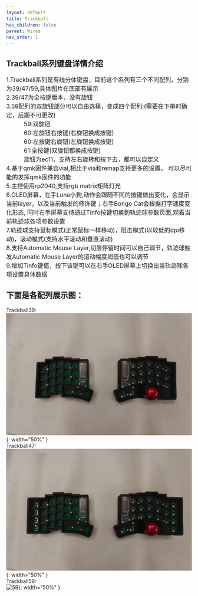 ```yaml
---
layout: default
title: Trackball
has_children: false
parent: Wired
nav_order: 1
---
```

## Trackball系列键盘详情介绍
<font size=3>1.Trackball系列是有线分体键盘，目前这个系列有三个不同配列，分别为39/47/59,具体图片在底部有展示</font><br/>
<font size=3>2.39/47为全按键版本，没有旋钮</font><br/>
<font size=3>3.59配列的双旋钮部分可以自由选择，变成四个配列:(需要在下单时确定，后期不可更改)</font><br/>
<font size=3>&emsp;&emsp;&emsp;59:双旋钮</font><br/>
<font size=3>&emsp;&emsp;&emsp;60:左旋钮右按键(右旋钮换成按键)</font><br/>
<font size=3>&emsp;&emsp;&emsp;60:左按键右旋钮(左旋钮换成按键)</font><br/>
<font size=3>&emsp;&emsp;&emsp;61:全按键(双旋钮都换成按键)</font><br/>
<font size=3>&emsp;&emsp;&emsp;旋钮为ec11，支持左右旋转和按下去，都可以自定义</font><br/>
<font size=3>4.基于qmk固件兼容vial,相比于via和remap支持更多的设置，
  可以尽可能的发挥qmk固件的功能</font><br/>
<font size=3>5.主控使用rp2040,支持rgb matrix矩阵灯光</font><br/>
<font size=3>6.OLED屏幕，左手Luna小狗,动作会跟随不同的按键做出变化，会显示当前layer，以及当前触发的修饰键；右手Bongo Cat会根据打字速度变化形态,
同时右手屏幕支持通过Tinfo按键切换到轨迹球参数页面,观看当前轨迹球各项参数设置</font><br/>
<font size=3>7.轨迹球支持鼠标模式(正常鼠标一样移动)，阻击模式(以较低的dpi移动)，滚动模式(支持水平滚动和垂直滚动)</font><br/>
<font size=3>8.支持Automatic Mouse Layer,切层停留时间可以自己调节，轨迹球触发Automatic Mouse Layer的滚动幅度阈值也可以调节</font><br/>
<font size=3>9.增加Tinfo键值，按下该键可以在右手OLED屏幕上切换出当轨迹球各项设置具体数据</font><br/>

## 下面是各配列展示图：
Trackball39:<br/>
![39](/static/trackball/39.jpeg){: width="50%" }<br/>
Trackball47:<br/>
![47](/static/trackball/47.jpeg){: width="50%" }<br/>
Trackball59:<br/>
![59](/static/trackball/59.jpeg){: width="50%" }<br/>


